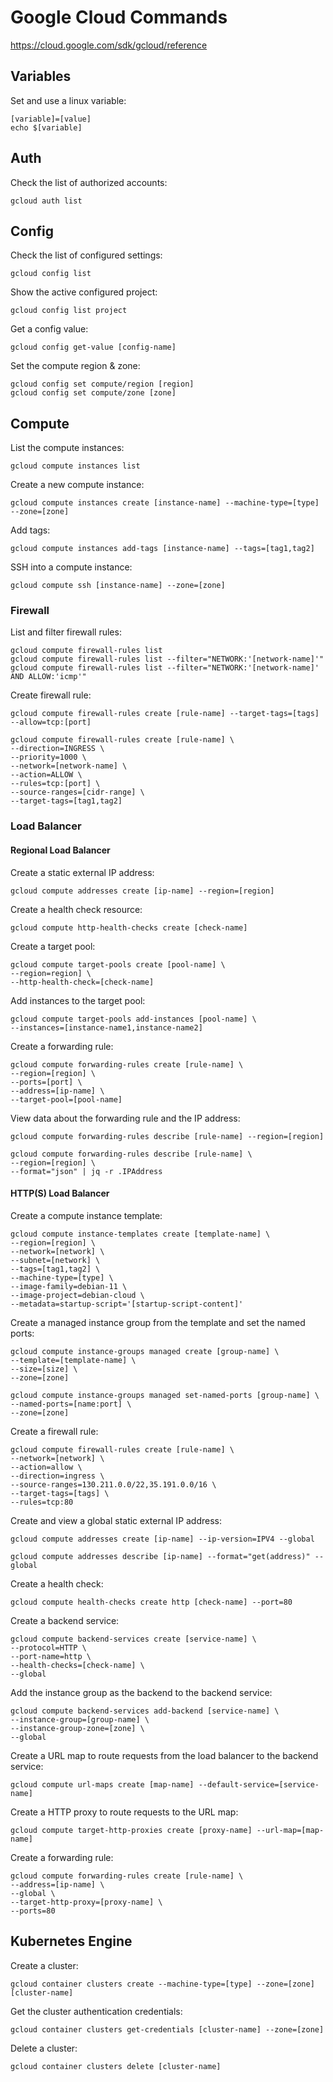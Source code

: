 # Google Cloud Commands

https://cloud.google.com/sdk/gcloud/reference

## Variables

Set and use a linux variable:

```
[variable]=[value]
echo $[variable]
```

## Auth

Check the list of authorized accounts:

```
gcloud auth list
```

## Config

Check the list of configured settings:

```
gcloud config list
```

Show the active configured project:

```
gcloud config list project
```

Get a config value:

```
gcloud config get-value [config-name]
```

Set the compute region & zone:

```
gcloud config set compute/region [region]
gcloud config set compute/zone [zone]
```

## Compute

List the compute instances:

```
gcloud compute instances list
```

Create a new compute instance:

```
gcloud compute instances create [instance-name] --machine-type=[type] --zone=[zone]
```

Add tags:

```
gcloud compute instances add-tags [instance-name] --tags=[tag1,tag2]
```

SSH into a compute instance:

```
gcloud compute ssh [instance-name] --zone=[zone]
```

### Firewall

List and filter firewall rules:

```
gcloud compute firewall-rules list
gcloud compute firewall-rules list --filter="NETWORK:'[network-name]'"
gcloud compute firewall-rules list --filter="NETWORK:'[network-name]' AND ALLOW:'icmp'"
```

Create firewall rule:

```
gcloud compute firewall-rules create [rule-name] --target-tags=[tags] --allow=tcp:[port]

gcloud compute firewall-rules create [rule-name] \
--direction=INGRESS \
--priority=1000 \
--network=[network-name] \
--action=ALLOW \
--rules=tcp:[port] \
--source-ranges=[cidr-range] \
--target-tags=[tag1,tag2]
```

### Load Balancer

#### Regional Load Balancer

Create a static external IP address:

```
gcloud compute addresses create [ip-name] --region=[region]
```

Create a health check resource:

```
gcloud compute http-health-checks create [check-name]
```

Create a target pool:

```
gcloud compute target-pools create [pool-name] \
--region=region] \
--http-health-check=[check-name]
```

Add instances to the target pool:

```
gcloud compute target-pools add-instances [pool-name] \
--instances=[instance-name1,instance-name2]
```

Create a forwarding rule:

```
gcloud compute forwarding-rules create [rule-name] \
--region=[region] \
--ports=[port] \
--address=[ip-name] \
--target-pool=[pool-name]
```

View data about the forwarding rule and the IP address:

```
gcloud compute forwarding-rules describe [rule-name] --region=[region]

gcloud compute forwarding-rules describe [rule-name] \
--region=[region] \
--format="json" | jq -r .IPAddress
```

#### HTTP(S) Load Balancer

Create a compute instance template:

```
gcloud compute instance-templates create [template-name] \
--region=[region] \
--network=[network] \
--subnet=[network] \
--tags=[tag1,tag2] \
--machine-type=[type] \
--image-family=debian-11 \
--image-project=debian-cloud \
--metadata=startup-script='[startup-script-content]'
```

Create a managed instance group from the template and set the named ports:

```
gcloud compute instance-groups managed create [group-name] \
--template=[template-name] \
--size=[size] \
--zone=[zone]

gcloud compute instance-groups managed set-named-ports [group-name] \
--named-ports=[name:port] \
--zone=[zone]
```

Create a firewall rule:

```
gcloud compute firewall-rules create [rule-name] \
--network=[network] \
--action=allow \
--direction=ingress \
--source-ranges=130.211.0.0/22,35.191.0.0/16 \
--target-tags=[tags] \
--rules=tcp:80
```

Create and view a global static external IP address:

```
gcloud compute addresses create [ip-name] --ip-version=IPV4 --global

gcloud compute addresses describe [ip-name] --format="get(address)" --global
```

Create a health check:

```
gcloud compute health-checks create http [check-name] --port=80
```

Create a backend service:

```
gcloud compute backend-services create [service-name] \
--protocol=HTTP \
--port-name=http \
--health-checks=[check-name] \
--global
```

Add the instance group as the backend to the backend service:

```
gcloud compute backend-services add-backend [service-name] \
--instance-group=[group-name] \
--instance-group-zone=[zone] \
--global
```

Create a URL map to route requests from the load balancer to the backend service:

```
gcloud compute url-maps create [map-name] --default-service=[service-name]
```

Create a HTTP proxy to route requests to the URL map:

```
gcloud compute target-http-proxies create [proxy-name] --url-map=[map-name]
```

Create a forwarding rule:

```
gcloud compute forwarding-rules create [rule-name] \
--address=[ip-name] \
--global \
--target-http-proxy=[proxy-name] \
--ports=80
```

## Kubernetes Engine

Create a cluster:

```
gcloud container clusters create --machine-type=[type] --zone=[zone] [cluster-name]
```

Get the cluster authentication credentials:

```
gcloud container clusters get-credentials [cluster-name] --zone=[zone]
```

Delete a cluster:

```
gcloud container clusters delete [cluster-name]
```
